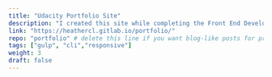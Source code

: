 ```yaml
---
title: "Udacity Portfolio Site"
description: "I created this site while completing the Front End Developer Nanodegree program with Udacity (https://www.udacity.com/course/front-end-web-developer-nanodegree--nd001). I was particularly proud of completing this program because I was selected out of a large pool of applicants for the Grow with Google scholarship (https://www.udacity.com/grow-with-google) which completely paid for it and it really stretched my Javascript and general web development abilities. Through the coursework I learned about progressive web apps, service workers, accessibility techniques, optimizing images, and much more. I also became more confident with the command line and using workflow tools like npm and gulp. I have only included a few of the projects from the coursework that I was most proud of and were easily uploaded to GitHub pages."
link: "https://heathercl.gitlab.io/portfolio/"
repo: "portfolio" # delete this line if you want blog-like posts for projects
tags: ["gulp", "cli","responsive"]
weight: 3
draft: false
---
```

